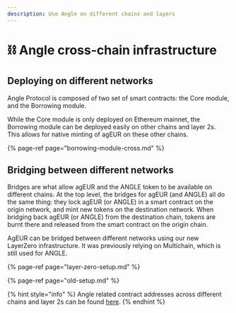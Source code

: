 ```yaml
---
description: Use Angle on different chains and layers
---
```


# ⛓ Angle cross-chain infrastructure

## Deploying on different networks

Angle Protocol is composed of two set of smart contracts: the Core module, and the Borrowing module. 

While the Core module is only deployed on Ethereum mainnet, the Borrowing module can be deployed easily on other chains and layer 2s. This allows for native minting of agEUR on these other chains. 

{% page-ref page="borrowing-module-cross.md" %}


## Bridging between different networks

Bridges are what allow agEUR and the ANGLE token to be available on different chains. At the top level, the bridges for agEUR (and ANGLE) all do the same thing: they lock agEUR (or ANGLE) in a smart contract on the origin network, and mint new tokens on the destination network. When bridging back agEUR (or ANGLE) from the destination chain, tokens are burnt there and released from the smart contract on the origin chain.

AgEUR can be bridged between different networks using our new LayerZero infrastructure. It was previously relying on Multichain, which is still used for ANGLE. 

{% page-ref page="layer-zero-setup.md" %}

{% page-ref page="old-setup.md" %}


{% hint style="info" %}
Angle related contract addresses across different chains and layer 2s can be found [here](https://developers.angle.money/protocol-overview/smart-contracts/sidechains-layer2s-contracts).
{% endhint %}
